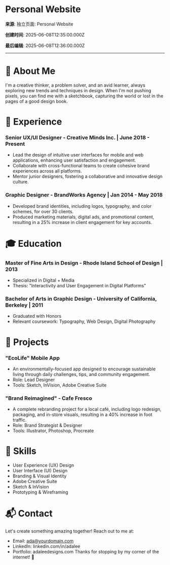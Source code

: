# Personal Website

**来源**: 独立页面: Personal Website

**创建时间**: 2025-06-08T12:35:00.000Z

**最后编辑**: 2025-06-08T12:36:00.000Z

---



# 🌈 About Me

I'm a creative thinker, a problem solver, and an avid learner, always exploring new trends and techniques in design. When I'm not pushing pixels, you can find me with a sketchbook, capturing the world or lost in the pages of a good design book.

# 💼 Experience

### Senior UX/UI Designer - Creative Minds Inc. | June 2018 - Present

- Lead the design of intuitive user interfaces for mobile and web applications, enhancing user satisfaction and engagement.
- Collaborate with cross-functional teams to create cohesive brand experiences across all platforms.
- Mentor junior designers, fostering a collaborative and innovative design culture.
### Graphic Designer - BrandWorks Agency | Jan 2014 - May 2018

- Developed brand identities, including logos, typography, and color schemes, for over 30 clients.
- Produced marketing materials, digital ads, and promotional content, resulting in a 25% increase in client engagement for key accounts.
# 🎓 Education

### Master of Fine Arts in Design - Rhode Island School of Design | 2013

- Specialized in Digital + Media
- Thesis: "Interactivity and User Engagement in Digital Platforms"
### Bachelor of Arts in Graphic Design - University of California, Berkeley | 2011

- Graduated with Honors
- Relevant coursework: Typography, Web Design, Digital Photography
# 🚀 Projects

### "EcoLife" Mobile App

- An environmentally-focused app designed to encourage sustainable living through daily challenges, tips, and community engagement.
- Role: Lead Designer
- Tools: Sketch, InVision, Adobe Creative Suite
### "Brand Reimagined" - Cafe Fresco

- A complete rebranding project for a local café, including logo redesign, packaging, and in-store visuals, resulting in a 40% increase in foot traffic.
- Role: Brand Strategist & Designer
- Tools: Illustrator, Photoshop, Procreate
# 🔨 Skills

- User Experience (UX) Design
- User Interface (UI) Design
- Branding & Visual Identity
- Adobe Creative Suite
- Sketch & InVision
- Prototyping & Wireframing
# 📬 Contact

Let's create something amazing together! Reach out to me at:

- Email: ada@yourdomain.com
- LinkedIn: linkedin.com/in/adalee
- Portfolio: adaleedesigns.com
Thanks for stopping by my corner of the internet! 💫



